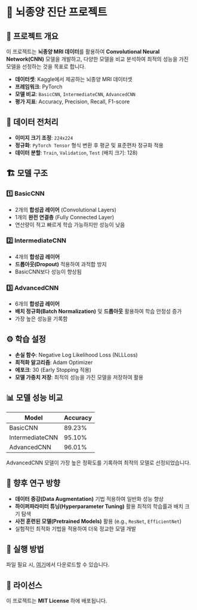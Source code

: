 # 🧠 뇌종양 진단 프로젝트

## 📌 프로젝트 개요
이 프로젝트는 **뇌종양 MRI 데이터**를 활용하여 **Convolutional Neural Network(CNN)** 모델을 개발하고, 다양한 모델을 비교 분석하여 최적의 성능을 가진 모델을 선정하는 것을 목표로 합니다.

- **데이터셋**: Kaggle에서 제공하는 뇌종양 MRI 데이터셋
- **프레임워크**: PyTorch
- **모델 비교**: `BasicCNN`, `IntermediateCNN`, `AdvancedCNN`
- **평가 지표**: Accuracy, Precision, Recall, F1-score

## 🔬 데이터 전처리
- **이미지 크기 조정**: `224x224`
- **정규화**: `PyTorch Tensor` 형식 변환 후 평균 및 표준편차 정규화 적용
- **데이터 분할**: `Train`, `Validation`, `Test` (배치 크기: 128)

## 🏗️ 모델 구조
### 1️⃣ BasicCNN
- 2개의 **합성곱 레이어** (Convolutional Layers)
- 1개의 **완전 연결층** (Fully Connected Layer)
- 연산량이 적고 빠르게 학습 가능하지만 성능이 낮음

### 2️⃣ IntermediateCNN
- 4개의 **합성곱 레이어**
- **드롭아웃(Dropout)** 적용하여 과적합 방지
- BasicCNN보다 성능이 향상됨

### 3️⃣ AdvancedCNN
- 6개의 **합성곱 레이어**
- **배치 정규화(Batch Normalization)** 및 **드롭아웃** 활용하여 학습 안정성 증가
- 가장 높은 성능을 기록함

## ⚙️ 학습 설정
- **손실 함수**: Negative Log Likelihood Loss (NLLLoss)
- **최적화 알고리즘**: Adam Optimizer
- **에포크**: 30 (Early Stopping 적용)
- **모델 가중치 저장**: 최적의 성능을 가진 모델을 저장하여 활용

## 📊 모델 성능 비교
| Model           | Accuracy |
|----------------|----------|
| BasicCNN       | 89.23%   |
| IntermediateCNN| 95.10%   |
| AdvancedCNN    | 96.01%   |

AdvancedCNN 모델이 가장 높은 정확도를 기록하여 최적의 모델로 선정되었습니다.

## 🔮 향후 연구 방향
- **데이터 증강(Data Augmentation)** 기법 적용하여 일반화 성능 향상
- **하이퍼파라미터 튜닝(Hyperparameter Tuning)** 활용 최적의 학습률과 배치 크기 탐색
- **사전 훈련된 모델(Pretrained Models)** 활용 (e.g., `ResNet`, `EfficientNet`)
- 실험적인 최적화 기법을 적용하여 더욱 정교한 모델 개발

## 🚀 실행 방법

파일 필요 시, [여기](https://github.com/MLMedical9707/BRAIN_TUMOR_SEGMENTATION/blob/main/BRAIN_TUMOR_SEGMENTATION.ipynb)에서 다운로드할 수 있습니다.

## 📄 라이선스
이 프로젝트는 **MIT License** 하에 배포됩니다.
